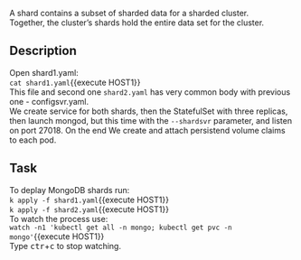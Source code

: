 A shard contains a subset of sharded data for a sharded cluster.<br>
Together, the cluster’s shards hold the entire data set for the cluster.<br>
## Description
Open shard1.yaml:<br>
`cat shard1.yaml`{{execute HOST1}}<br>
This file and second one `shard2.yaml` has very common body with previous one - configsvr.yaml.<br>
We create service for both shards, then the StatefulSet with three replicas, then launch mongod, but this time with the `--shardsvr` parameter, and listen on port 27018. On the end We create and attach persistend volume claims to each pod.
<br>
## Task
To deplay MongoDB shards run:<br>
`k apply -f shard1.yaml`{{execute HOST1}}<br>
`k apply -f shard2.yaml`{{execute HOST1}}<br>
To watch the process use:<br>
`watch -n1 'kubectl get all -n mongo; kubectl get pvc -n mongo'`{{execute HOST1}}<br>
Type <kbd>ctr</kbd>+<kbd>c</kbd> to stop watching.
